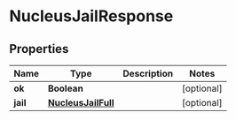 
# NucleusJailResponse

## Properties
Name | Type | Description | Notes
------------ | ------------- | ------------- | -------------
**ok** | **Boolean** |  |  [optional]
**jail** | [**NucleusJailFull**](NucleusJailFull.md) |  |  [optional]



